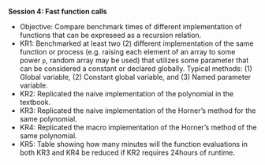 **Session 4: Fast function calls**

- Objective: Compare benchmark times of different implementation of functions that can be expreseed as a recursion relation.
- KR1: Benchmarked at least two (2) different implementation of the same function or process (e.g. raising each element of an array to some power `p`, random array may be used) that utilizes some parameter that can be considered a constant or declared globally. Typical methods: (1) Global variable, (2) Constant global variable, and (3) Named parameter variable.
- KR2: Replicated the naive implementation of the polynomial in the textbook.
- KR3: Replicated the naive implementation of the Horner’s method for the same polynomial.
- KR4: Replicated the macro implementation of the Horner’s method of the same polynomial.
- KR5: Table showing how many minutes will the function evaluations in both KR3 and KR4 be reduced if KR2 requires 24hours of runtime.